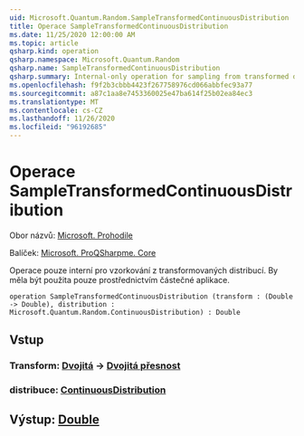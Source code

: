 ```yaml
---
uid: Microsoft.Quantum.Random.SampleTransformedContinuousDistribution
title: Operace SampleTransformedContinuousDistribution
ms.date: 11/25/2020 12:00:00 AM
ms.topic: article
qsharp.kind: operation
qsharp.namespace: Microsoft.Quantum.Random
qsharp.name: SampleTransformedContinuousDistribution
qsharp.summary: Internal-only operation for sampling from transformed distributions. Should only be used via partial application.
ms.openlocfilehash: f9f2b3cbbb4423f267758976cd066abbfec93a77
ms.sourcegitcommit: a87c1aa8e7453360025e47ba614f25b02ea84ec3
ms.translationtype: MT
ms.contentlocale: cs-CZ
ms.lasthandoff: 11/26/2020
ms.locfileid: "96192685"
---
```

# <a name="sampletransformedcontinuousdistribution-operation"></a>Operace SampleTransformedContinuousDistribution

Obor názvů: [Microsoft. Prohodile](xref:Microsoft.Quantum.Random)

Balíček: [Microsoft. ProQSharpme. Core](https://nuget.org/packages/Microsoft.Quantum.QSharp.Core)


Operace pouze interní pro vzorkování z transformovaných distribucí.
By měla být použita pouze prostřednictvím částečné aplikace.

```qsharp
operation SampleTransformedContinuousDistribution (transform : (Double -> Double), distribution : Microsoft.Quantum.Random.ContinuousDistribution) : Double
```


## <a name="input"></a>Vstup

### <a name="transform--double---double"></a>Transform: [Dvojitá](xref:microsoft.quantum.lang-ref.double) -> [Dvojitá přesnost](xref:microsoft.quantum.lang-ref.double)




### <a name="distribution--continuousdistribution"></a>distribuce: [ContinuousDistribution](xref:Microsoft.Quantum.Random.ContinuousDistribution)





## <a name="output--double"></a>Výstup: [Double](xref:microsoft.quantum.lang-ref.double)

